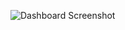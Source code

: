 ![Dashboard Screenshot](https://github.com/Shani871/E-ComSite/blob/main/templates/Screenshot%202025-01-21%20at%2011.31.00%E2%80%AFPM.png)
